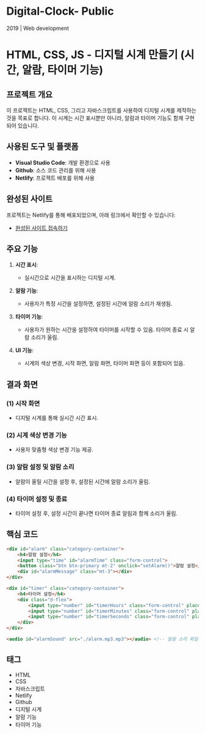 # Digital-Clock- Public
2019 | Web development

# HTML, CSS, JS - 디지털 시계 만들기 (시간, 알람, 타이머 기능)

## 프로젝트 개요

이 프로젝트는 HTML, CSS, 그리고 자바스크립트를 사용하여 디지털 시계를 제작하는 것을 목표로 합니다. 이 시계는 시간 표시뿐만 아니라, 알람과 타이머 기능도 함께 구현되어 있습니다.

## 사용된 도구 및 플랫폼

- **Visual Studio Code**: 개발 환경으로 사용
- **Github**: 소스 코드 관리를 위해 사용
- **Netlify**: 프로젝트 배포를 위해 사용

## 완성된 사이트

프로젝트는 Netlify를 통해 배포되었으며, 아래 링크에서 확인할 수 있습니다:
- [완성된 사이트 접속하기](https://neon-elf-202055.netlify.app/)

## 주요 기능

1. **시간 표시**:
   - 실시간으로 시간을 표시하는 디지털 시계.

2. **알람 기능**:
   - 사용자가 특정 시간을 설정하면, 설정된 시간에 알람 소리가 재생됨.

3. **타이머 기능**:
   - 사용자가 원하는 시간을 설정하여 타이머를 시작할 수 있음. 타이머 종료 시 알람 소리가 울림.

4. **UI 기능**:
   - 시계의 색상 변경, 시작 화면, 알람 화면, 타이머 화면 등이 포함되어 있음.

## 결과 화면

### (1) 시작 화면
- 디지털 시계를 통해 실시간 시간 표시.

### (2) 시계 색상 변경 기능
- 사용자 맞춤형 색상 변경 기능 제공.

### (3) 알람 설정 및 알람 소리
- 알람이 울릴 시간을 설정 후, 설정된 시간에 알람 소리가 울림.

### (4) 타이머 설정 및 종료
- 타이머 설정 후, 설정 시간이 끝나면 타이머 종료 알림과 함께 소리가 울림.

## 핵심 코드

```html
<div id="alarm" class="category-container">
    <h4>알람 설정</h4>
    <input type="time" id="alarmTime" class="form-control">
    <button class="btn btn-primary mt-2" onclick="setAlarm()">알람 설정</button>
    <div id="alarmMessage" class="mt-3"></div>
</div>

<div id="timer" class="category-container">
    <h4>타이머 설정</h4>
    <div class="d-flex">
        <input type="number" id="timerHours" class="form-control" placeholder="시" min="0">
        <input type="number" id="timerMinutes" class="form-control" placeholder="분" min="0">
        <input type="number" id="timerSeconds" class="form-control" placeholder="초" min="0">
    </div>
</div>

<audio id="alarmSound" src="./alarm.mp3.mp3"></audio> <!-- 알람 소리 파일 -->
```

## 태그

- HTML
- CSS
- 자바스크립트
- Netlify
- Github
- 디지털 시계
- 알람 기능
- 타이머 기능
